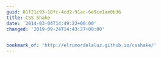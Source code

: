 ```yaml
---
guid: 81f21c93-18fc-4cd2-91ac-6e9ce1ae0b36
title: CSS Shake
date: '2014-03-04T14:49:22+00:00'
changed: '2019-09-24T14:43:27+00:00'


bookmark_of: 'http://elrumordelaluz.github.io/csshake/'
---
```




